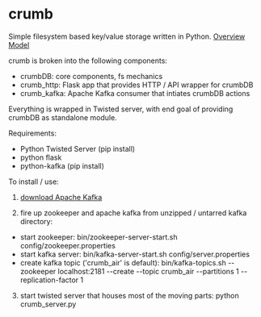 # crumb
Simple filesystem based key/value storage written in Python.
<a target="_blank" href="https://docs.google.com/drawings/d/13fF6OExvrzg-zclSGoFmAMkko-N6azliPfHQrX6yM2I/edit?usp=sharing">Overview Model</a>

crumb is broken into the following components:
* crumbDB: core components, fs mechanics
* crumb_http:  Flask app that provides HTTP / API wrapper for crumbDB
* crumb_kafka:  Apache Kafka consumer that intiates crumbDB actions

Everything is wrapped in Twisted server, with end goal of providing crumbDB as standalone module.

Requirements:
* Python Twisted Server (pip install)
* python flask
* python-kafka (pip install)

To install / use:
1. <a href="http://kafka.apache.org/downloads.html">download Apache Kafka</a>

2. fire up zookeeper and apache kafka from unzipped / untarred kafka directory:
* start zookeeper: bin/zookeeper-server-start.sh config/zookeeper.properties
* start kafka server: bin/kafka-server-start.sh config/server.properties
* create kafka topic ('crumb_air' is default): bin/kafka-topics.sh --zookeeper localhost:2181 --create --topic crumb_air --partitions 1 --replication-factor 1

3. start twisted server that houses most of the moving parts: python crumb_server.py



